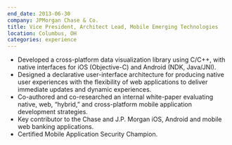 ```yaml
---
end_date: 2013-06-30
company: JPMorgan Chase & Co.
title: Vice President, Architect Lead, Mobile Emerging Technologies
location: Columbus, OH
categories: experience
---
```


* Developed a cross-platform data visualization library using C/C++, with native interfaces for iOS (Objective-C) and Android (NDK, Java/JNI).
* Designed a declarative user-interface architecture for producing native user experiences with the flexibility of web applications to deliver immediate updates and dynamic experiences.
* Co-authored and co-researched an internal white-paper evaluating native, web, “hybrid,” and cross-platform mobile application development strategies.
* Key contributor to the Chase and J.P. Morgan iOS, Android and mobile web banking applications.
* Certified Mobile Application Security Champion.
